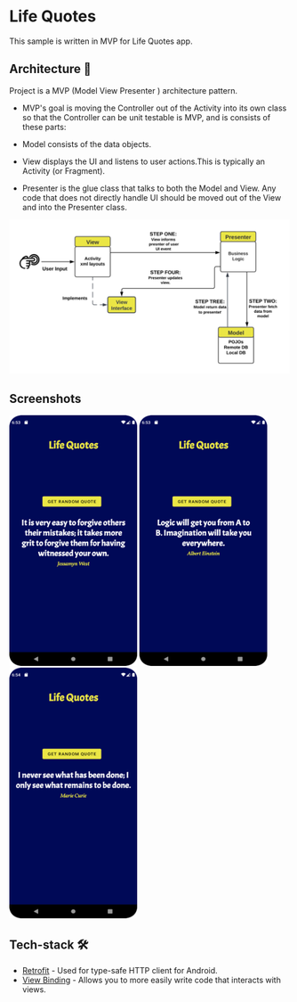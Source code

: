 # Life Quotes

This sample is written in MVP for Life Quotes app.


## Architecture 📐
Project is a MVP (Model View Presenter ) architecture pattern.


* MVP's goal is moving the Controller out of the Activity into its own class so that the Controller can be unit testable is MVP, and is consists of these parts: 

* Model consists of the data objects.

* View displays the UI and listens to user actions.This is typically an Activity (or Fragment). 

* Presenter is the glue class that talks to both the Model and View. Any code that does not directly handle UI should be moved out of the View and into the Presenter class.

<p>
<img src="https://github.com/george-georgy/Life-Quotes/blob/mvp/Screenshots/MVP%20Digram.png" />
</p>

## Screenshots

<p>
<img src="https://github.com/george-georgy/Life-Quotes/blob/mvp/Screenshots/Screenshot_20220402_185318.png" height=450 width=230 />
<img src="https://github.com/george-georgy/Life-Quotes/blob/mvp/Screenshots/Screenshot_20220402_185350.png" height=450 width=230 />
<img src="https://github.com/george-georgy/Life-Quotes/blob/mvp/Screenshots/Screenshot_20220402_185425.png" height=450 width=230 />
</p>

## Tech-stack 🛠
* [Retrofit](https://square.github.io/retrofit/) - Used for type-safe HTTP client for Android.
* [View Binding](https://developer.android.com/topic/libraries/view-binding) - Allows you to more easily write code that interacts with views.

